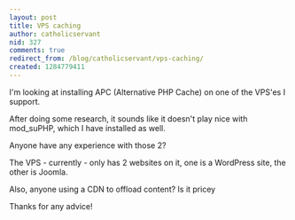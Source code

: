 ```yaml
---
layout: post
title: VPS caching
author: catholicservant
nid: 327
comments: true
redirect_from: /blog/catholicservant/vps-caching/
created: 1284779411
---
```

<p>I&#39;m looking at installing APC (Alternative PHP Cache) on one of the VPS&#39;es I support.</p>
<p>After doing some research, it sounds like it doesn&#39;t play nice with mod_suPHP, which I have installed as well.</p>
<p>Anyone have any experience with those 2?</p>
<p>The VPS - currently - only has 2 websites on it, one is a WordPress site, the other is Joomla.</p>
<p>Also, anyone using a CDN to offload content? Is it pricey</p>
<p>Thanks for any advice!&nbsp;</p>
